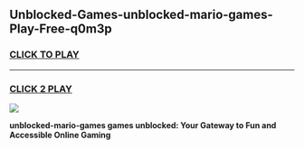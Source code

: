 
## Unblocked-Games-unblocked-mario-games-Play-Free-q0m3p
<h3>
<a href="https://premium76.site?title=unblocked-mario-games&ref=19M">CLICK TO PLAY</a></h3>
<hr>

<h3>
<a href="https://premium76.site?title=unblocked-mario-games&ref=19M">CLICK 2 PLAY</a>
  
</h3>

<a href="https://premium76.site?title=unblocked-mario-games&ref=19M"><img src="https://clearcache.store/games.png"></a>


**unblocked-mario-games games unblocked: Your Gateway to Fun and Accessible Online Gaming**
